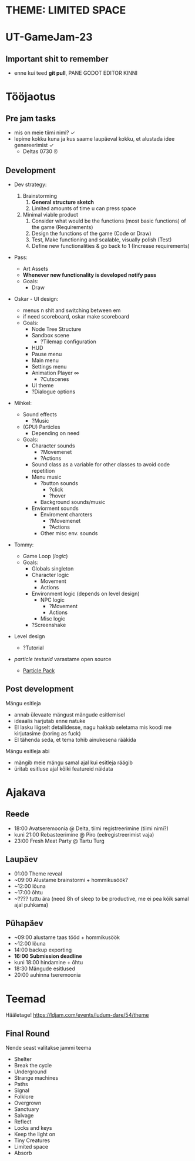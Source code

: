 
# THEME: LIMITED SPACE
# UT-GameJam-23

## Important shit to remember
- enne kui teed __git pull__, PANE GODOT EDITOR KINNI

# Tööjaotus



## Pre jam tasks
- mis on meie tiimi nimi? $\checkmark$
- lepime kokku kuna ja kus saame laupäeval kokku, et alustada idee genereerimist $\checkmark$ 
	- Deltas 0730 ⏰

## Development
- Dev strategy:
	1. Brainstorming
		1. **General structure sketch**
		2. Limited amounts of time u can press space
	3. Minimal viable product
		1. Consider what would be the functions (most basic functions) of the game (Requirements)
		2. Design the functions of the game (Code or Draw)
		3. Test, Make functioning and scalable, visually polish (Test)
		4. Define new functionalities & go back to 1 (Increase requirements)

- Pass:
	- Art Assets
	- **Whenever new functionality is developed notify pass**
	- Goals:
		- Draw

- Oskar - UI design:
	- menus n shit and switching between em
	- if need scoreboard, oskar make scoreboard
	- Goals:
		- Node Tree Structure
		- Sandbox scene
			- ?Tilemap configuration
		- HUD
		- Pause menu
		- Main menu
		- Settings menu
		- Animation Player $\infty$
			- ?Cutscenes
		- UI theme
		- ?Dialogue options

- Mihkel: 
	- Sound effects
		- ?Music
	- (GPU) Particles
		- Depending on need
	- Goals:
		- Character sounds
			- ?Movemenet
			- ?Actions
		- Sound class as a variable for other classes to avoid code repetition
		- Menu music
			- ?button sounds
				- ?click
				- ?hover
			- Background sounds/music
		- Enviorment sounds
			- Enviroment charcters
				- ?Movemenet
				- ?Actions
			- Other misc env. sounds

- Tommy:
	- Game Loop (_logic_)
	- Goals:
		- Globals singleton
		- Character logic
			- Movement
			- Actions
		- Environment logic (depends on level design)
			- NPC logic
				- ?Movement
				- Actions
			- Misc logic
		- ?Screenshake

- Level design
	- ?Tutorial
- _particle texturid_ varastame open source
	- [Particle Pack](https://www.kenney.nl/assets/particle-pack "https://www.kenney.nl/assets/particle-pack")


## Post development
Mängu esitleja
- annab ülevaate mängust mängude esitlemisel
- ideaalis harjutab enne natuke
- EI lasku liigselt detailidesse, nagu hakkab seletama mis koodi me kirjutasime (boring as fuck)
- EI tähenda seda, et tema tohib ainukesena rääkida

Mängu esitleja abi
- mängib meie mängu samal ajal kui esitleja räägib
- üritab esitluse ajal kõiki featureid näidata



# Ajakava
## Reede
- 18:00 Avatseremoonia @ Delta, tiimi registreerimine (tiimi nimi?)
- kuni 21:00 Rebasteerimine @ Piro (eelregistreerimist vaja)
- 23:00 Fresh Meat Party @ Tartu Turg
## Laupäev
- 01:00 Theme reveal
- ~09:00 Alustame brainstormi + hommikusöök?
- ~12:00 lõuna
- ~17:00 õhtu
- ~???? tuttu ära (need 8h of sleep to be productive, me ei pea kõik samal ajal puhkama)
## Pühapäev
- ~09:00 alustame taas tööd + hommikusöök
- ~12:00 lõuna
- 14:00 backup exporting
- __16:00 Submission deadline__
- kuni 18:00 hindamine + õhtu
- 18:30 Mängude esitlused
- 20:00 auhinna tseremoonia

# Teemad
Hääletage! https://ldjam.com/events/ludum-dare/54/theme
## Final Round
Nende seast valitakse jammi teema
- Shelter
- Break the cycle
- Underground
- Strange machines
- Paths
- Signal
- Folklore
- Overgrown
- Sanctuary
- Salvage
- Reflect
- Locks and keys
- Keep the light on
- Tiny Creatures
- Limited space
- Absorb
